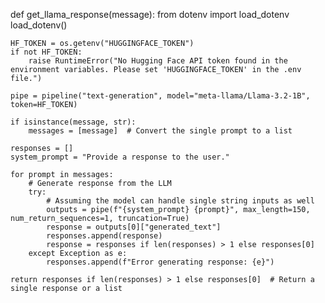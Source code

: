 def get_llama_response(message):
    from dotenv import load_dotenv
    load_dotenv()
    
    HF_TOKEN = os.getenv("HUGGINGFACE_TOKEN")
    if not HF_TOKEN:
        raise RuntimeError("No Hugging Face API token found in the environment variables. Please set 'HUGGINGFACE_TOKEN' in the .env file.")

    pipe = pipeline("text-generation", model="meta-llama/Llama-3.2-1B", token=HF_TOKEN)  

    if isinstance(message, str):
        messages = [message]  # Convert the single prompt to a list

    responses = []
    system_prompt = "Provide a response to the user."

    for prompt in messages:
        # Generate response from the LLM
        try:
            # Assuming the model can handle single string inputs as well
            outputs = pipe(f"{system_prompt} {prompt}", max_length=150, num_return_sequences=1, truncation=True)
            response = outputs[0]["generated_text"]
            responses.append(response)
            response = responses if len(responses) > 1 else responses[0]
        except Exception as e:
            responses.append(f"Error generating response: {e}")

    return responses if len(responses) > 1 else responses[0]  # Return a single response or a list